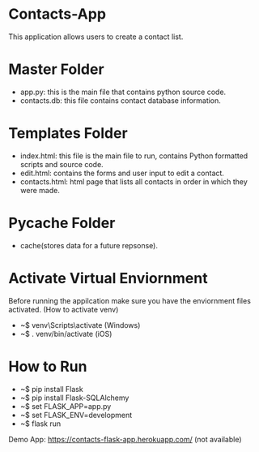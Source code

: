 # Contacts-App
This application allows users to create a contact list.
# Master Folder
  - app.py: this is the main file that contains python source code. 
  - contacts.db: this file contains contact database information.
# Templates Folder
  - index.html: this file is the main file to run, contains Python formatted scripts and source code.
  - edit.html: contains the forms and user input to edit a contact.
  - contacts.html: html page that lists all contacts in order in which they were made.
# __Pycache__ Folder
  - cache(stores data for a future repsonse).
# Activate Virtual Enviornment
  Before running the appilcation make sure you have the enviornment files activated.
  (How to activate venv)
  - ~$ venv\Scripts\activate (Windows)
  - ~$ . venv/bin/activate (iOS)
# How to Run
  - ~$ pip install Flask
  - ~$ pip install Flask-SQLAlchemy
  - ~$ set FLASK_APP=app.py
  - ~$ set FLASK_ENV=development
  - ~$ flask run


Demo App: https://contacts-flask-app.herokuapp.com/ (not available)
